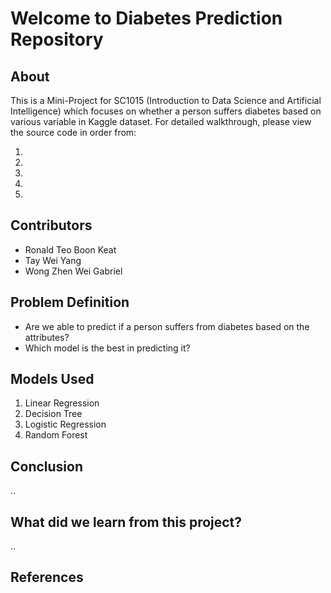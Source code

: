 # Welcome to Diabetes Prediction Repository

## About
This is a Mini-Project for SC1015 (Introduction to Data Science and Artificial Intelligence) which focuses on whether a person suffers diabetes based on various variable in Kaggle dataset. For detailed walkthrough, please view the source code in order from:

1.
2.
3.
4.
5.

## Contributors
* Ronald Teo Boon Keat
* Tay Wei Yang
* Wong Zhen Wei Gabriel

## Problem Definition
* Are we able to predict if a person suffers from diabetes based on the attributes?
* Which model is the best in predicting it?

## Models Used
1. Linear Regression<br>
2. Decision Tree<br>
3. Logistic Regression<br>
4. Random Forest<br>

## Conclusion
..

## What did we learn from this project?
..

## References
